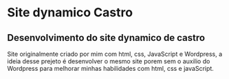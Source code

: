#  Site dynamico Castro
## Desenvolvimento do site dynamico de castro 
Site originalmente criado por mim com html, css, JavaScript e Wordpress, a ideia desse prejeto é desenvolver o mesmo site porem sem o auxilio do Wordpress para melhorar minhas habilidades com html, css e javaScript.